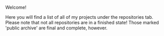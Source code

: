 Welcome!

Here you will find a list of all of my projects under the repositories tab. Please note that not all repositories are in a finished state! Those marked 'public archive' are final and complete, however.
